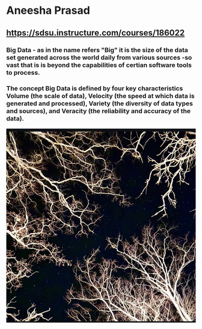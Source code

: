 # Aneesha Prasad
## https://sdsu.instructure.com/courses/186022
### Big Data - as in the name  refers "Big" it is the size of the data set generated across the world daily from various sources -so vast that is is beyond the capabilities of certian software tools to process.
### The concept Big Data is defined by four key characteristics Volume (the scale of data), Velocity (the speed at which data is generated and processed), Variety (the diversity of data types and sources), and Veracity (the reliability and accuracy of the data).
![Aneesha's Image](Data_Set.jpeg)
